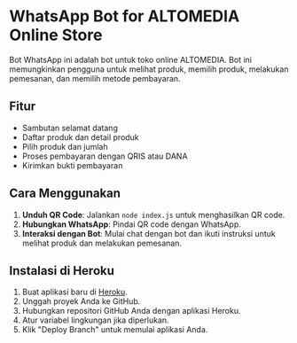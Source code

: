 # WhatsApp Bot for ALTOMEDIA Online Store

Bot WhatsApp ini adalah bot untuk toko online ALTOMEDIA. Bot ini memungkinkan pengguna untuk melihat produk, memilih produk, melakukan pemesanan, dan memilih metode pembayaran.

## Fitur

- Sambutan selamat datang
- Daftar produk dan detail produk
- Pilih produk dan jumlah
- Proses pembayaran dengan QRIS atau DANA
- Kirimkan bukti pembayaran

## Cara Menggunakan

1. **Unduh QR Code**: Jalankan `node index.js` untuk menghasilkan QR code.
2. **Hubungkan WhatsApp**: Pindai QR code dengan WhatsApp.
3. **Interaksi dengan Bot**: Mulai chat dengan bot dan ikuti instruksi untuk melihat produk dan melakukan pemesanan.

## Instalasi di Heroku

1. Buat aplikasi baru di [Heroku](https://www.heroku.com/).
2. Unggah proyek Anda ke GitHub.
3. Hubungkan repositori GitHub Anda dengan aplikasi Heroku.
4. Atur variabel lingkungan jika diperlukan.
5. Klik "Deploy Branch" untuk memulai aplikasi Anda.
